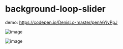 # background-loop-slider

demo: https://codepen.io/DenisLo-master/pen/eYjvPpJ

![image](https://user-images.githubusercontent.com/66447463/211626876-6f2bdb0e-6c37-46e3-b4e5-b2a0d40aebec.png)

![image](https://user-images.githubusercontent.com/66447463/211627157-a4127b11-c82d-4956-afe2-12a8447f8876.png)

